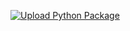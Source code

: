 [![Upload Python Package](https://github.com/kirin123kirin/cdiffer/actions/workflows/build.yml/badge.svg?branch=master)](https://github.com/kirin123kirin/cdiffer/actions/workflows/build.yml)
